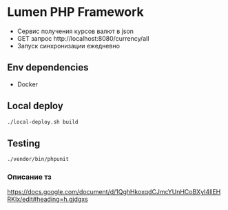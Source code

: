 # Lumen PHP Framework

* Сервис получения курсов валют в json
* GET запрос http://localhost:8080/currency/all
* Запуск синхронизации ежедневно

## Env dependencies

* Docker

## Local deploy

```bash
./local-deploy.sh build
```

## Testing

```bash
./vendor/bin/phpunit
```


### Описание тз
https://docs.google.com/document/d/1QghHkoxqdCJmcYUnHCoBXyI4llEHRKIx/edit#heading=h.gjdgxs



